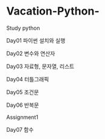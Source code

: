 # Vacation-Python-


Study python

Day01   파이썬 설치와 실행

Day02   변수와 연산자

Day03   자료형, 문자열, 리스트

Day04   터틀그래픽

Day05   조건문

Day06   반복문

Assignment1

Day07   함수

